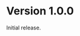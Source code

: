 <!--
Copyright 2020-2022 Laurent Cabaret
Copyright 2020-2022 Vincent Jacques
-->

# Version 1.0.0

Initial release.
